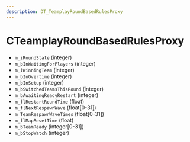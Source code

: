 ```yaml
---
description: DT_TeamplayRoundBasedRulesProxy
---
```


# CTeamplayRoundBasedRulesProxy


* `m_iRoundState` (integer)
* `m_bInWaitingForPlayers` (integer)
* `m_iWinningTeam` (integer)
* `m_bInOvertime` (integer)
* `m_bInSetup` (integer)
* `m_bSwitchedTeamsThisRound` (integer)
* `m_bAwaitingReadyRestart` (integer)
* `m_flRestartRoundTime` (float)
* `m_flNextRespawnWave` (float[0-31])
* `m_TeamRespawnWaveTimes` (float[0-31])
* `m_flMapResetTime` (float)
* `m_bTeamReady` (integer[0-31])
* `m_bStopWatch` (integer)
